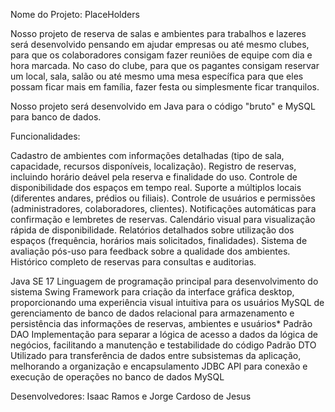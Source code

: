 Nome do Projeto: PlaceHolders

Nosso projeto de reserva de salas e ambientes para trabalhos e lazeres será desenvolvido pensando em ajudar empresas ou até mesmo clubes, para que os colaboradores consigam fazer reuniões de equipe com dia e hora marcada. No caso do clube, para que os pagantes consigam reservar um local, sala, salão ou até mesmo uma mesa específica para que eles possam ficar mais em família, fazer festa ou simplesmente ficar tranquilos.

Nosso projeto será desenvolvido em Java para o código "bruto" e MySQL para banco de dados.

Funcionalidades:

Cadastro de ambientes com informações detalhadas (tipo de sala, capacidade, recursos disponíveis, localização). Registro de reservas, incluindo horário deável pela reserva e finalidade do uso. Controle de disponibilidade dos espaços em tempo real. Suporte a múltiplos locais (diferentes andares, prédios ou filiais). Controle de usuários e permissões (administradores, colaboradores, clientes). Notificações automáticas para confirmação e lembretes de reservas. Calendário visual para visualização rápida de disponibilidade. Relatórios detalhados sobre utilização dos espaços (frequência, horários mais solicitados, finalidades). Sistema de avaliação pós-uso para feedback sobre a qualidade dos ambientes. Histórico completo de reservas para consultas e auditorias.

Java SE 17 Linguagem de programação principal para desenvolvimento do sistema Swing Framework para criação da interface gráfica desktop, proporcionando uma experiência visual intuitiva para os usuários MySQL de gerenciamento de banco de dados relacional para armazenamento e persistência das informações de reservas, ambientes e usuários* Padrão DAO Implementação para separar a lógica de acesso a dados da lógica de negócios, facilitando a manutenção e testabilidade do código Padrão DTO Utilizado para transferência de dados entre subsistemas da aplicação, melhorando a organização e encapsulamento JDBC API para conexão e execução de operações no banco de dados MySQL

Desenvolvedores: Isaac Ramos e Jorge Cardoso de Jesus
